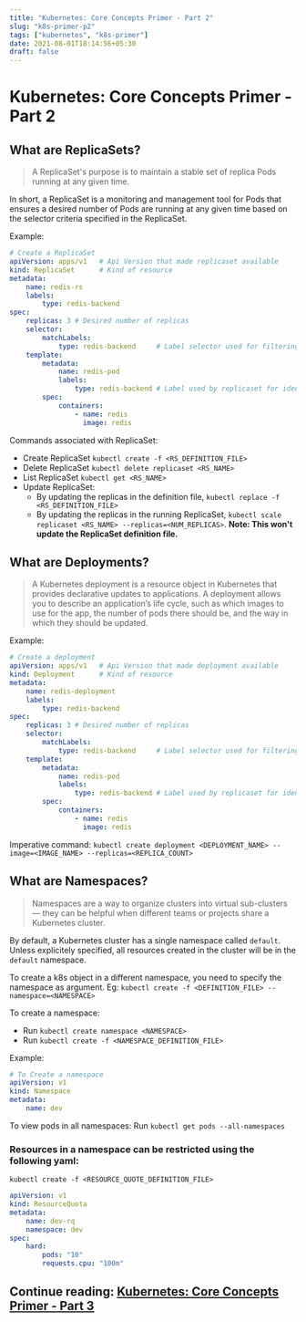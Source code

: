 ```yaml
---
title: "Kubernetes: Core Concepts Primer - Part 2"
slug: "k8s-primer-p2"
tags: ["kubernetes", "k8s-primer"]
date: 2021-08-01T18:14:56+05:30
draft: false
---
```


# Kubernetes: Core Concepts Primer - Part 2

## What are ReplicaSets?
> A ReplicaSet's purpose is to maintain a stable set of replica Pods running at any given time.

In short, a ReplicaSet is a monitoring and management tool for Pods that ensures a desired number of Pods are running at any given time based on the selector criteria specified in the ReplicaSet. 

Example:
```yaml
# Create a ReplicaSet
apiVersion: apps/v1   # Api Version that made replicaset available
kind: ReplicaSet      # Kind of resource
metadata:
    name: redis-rs
    labels:
        type: redis-backend
spec:
    replicas: 3 # Desired number of replicas
    selector:
        matchLabels:
            type: redis-backend     # Label selector used for filtering pods
    template:
        metadata:
            name: redis-pod
            labels:
                type: redis-backend # Label used by replicaset for identifying pods
        spec:
            containers:
                - name: redis
                  image: redis
```

Commands associated with ReplicaSet:
- Create ReplicaSet `kubectl create -f <RS_DEFINITION_FILE>`
- Delete ReplicaSet `kubectl delete replicaset <RS_NAME>`
- List ReplicaSet `kubectl get <RS_NAME>`
- Update ReplicaSet:
    - By updating the replicas in the definition file, `kubectl replace -f <RS_DEFINITION_FILE>`
    - By updating the replicas in the running ReplicaSet, `kubectl scale replicaset <RS_NAME> --replicas=<NUM_REPLICAS>`. **Note: This won't update the ReplicaSet definition file.**


## What are Deployments?
> A Kubernetes deployment is a resource object in Kubernetes that provides declarative updates to applications. A deployment allows you to describe an application’s life cycle, such as which images to use for the app, the number of pods there should be, and the way in which they should be updated. 

Example:
```yaml
# Create a deployment
apiVersion: apps/v1   # Api Version that made deployment available
kind: Deployment      # Kind of resource
metadata:
    name: redis-deployment
    labels:
        type: redis-backend
spec:
    replicas: 3 # Desired number of replicas
    selector:
        matchLabels:
            type: redis-backend     # Label selector used for filtering pods
    template:
        metadata:
            name: redis-pod
            labels:
                type: redis-backend # Label used by replicaset for identifying pods
        spec:
            containers:
                - name: redis
                  image: redis
```

Imperative command: `kubectl create deployment <DEPLOYMENT_NAME> --image=<IMAGE_NAME> --replicas=<REPLICA_COUNT>`


## What are Namespaces?
> Namespaces are a way to organize clusters into virtual sub-clusters — they can be helpful when different teams or projects share a Kubernetes cluster.

By default, a Kubernetes cluster has a single namespace called `default`. Unless explicitely specified, all resources created in the cluster will be in the `default` namespace. 

To create a k8s object in a different namespace, you need to specify the namespace as argument. Eg: `kubectl create -f <DEFINITION_FILE> --namespace=<NAMESPACE>`

To create a namespace: 
- Run `kubectl create namespace <NAMESPACE>`
- Run `kubectl create -f <NAMESPACE_DEFINITION_FILE>`

Example:
```yaml
# To Create a namespace
apiVersion: v1
kind: Namespace
metadata:
    name: dev
```

To view pods in all namespaces: Run `kubectl get pods --all-namespaces`

### Resources in a namespace can be restricted using the following yaml:
`kubectl create -f <RESOURCE_QUOTE_DEFINITION_FILE>`
```yaml
apiVersion: v1
kind: ResourceQuota
metadata:
    name: dev-rq
    namespace: dev
spec:
    hard:
        pods: "10"
        requests.cpu: "100m"
```

## **Continue reading**: [Kubernetes: Core Concepts Primer - Part 3](../k8s-primer-p3/)